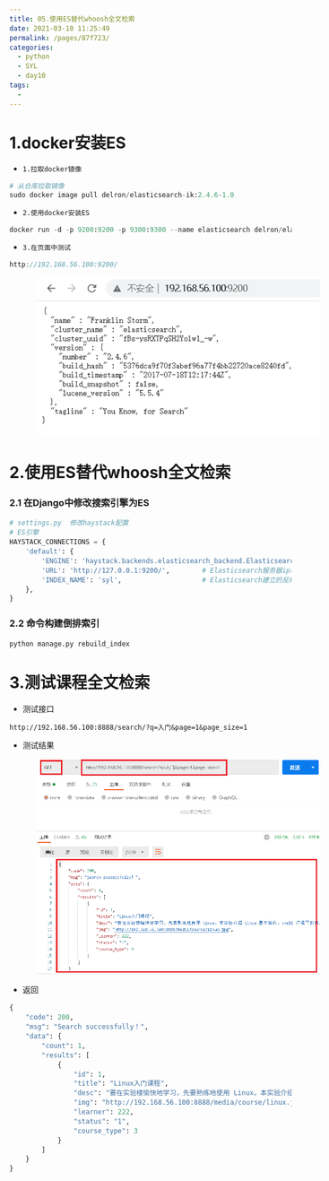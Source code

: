 ```yaml
---
title: 05.使用ES替代whoosh全文检索
date: 2021-03-10 11:25:49
permalink: /pages/87f723/
categories:
  - python
  - SYL
  - day10
tags:
  - 
---
```

# 1.docker安装ES

- `1.拉取docker镜像`

```python
# 从仓库拉取镜像
sudo docker image pull delron/elasticsearch-ik:2.4.6-1.0
```

- `2.使用docker安装ES`

```python
docker run -d -p 9200:9200 -p 9300:9300 --name elasticsearch delron/elasticsearch-ik:2.4.6-1.0
```

- `3.在页面中测试`

```javascript
http://192.168.56.100:9200/
```

<img src="./assets/image-20201110190156743.png" style="width: 600px; margin-left: 50px;"> </img>

# 2.使用ES替代whoosh全文检索

### 2.1 在Django中修改搜索引擎为ES

```python
# settings.py  修改haystack配置
# ES引擎
HAYSTACK_CONNECTIONS = {
    'default': {
        'ENGINE': 'haystack.backends.elasticsearch_backend.ElasticsearchSearchEngine',
        'URL': 'http://127.0.0.1:9200/',        # Elasticsearch服务器ip地址，端口号固定为9200
        'INDEX_NAME': 'syl',                    # Elasticsearch建立的反向索引库的名称
    },
}
```

### 2.2 命令构建倒排索引

```python
python manage.py rebuild_index
```

# 3.测试课程全文检索

- 测试接口

```
http://192.168.56.100:8888/search/?q=入门&page=1&page_size=1
```

- 测试结果

<img src="./assets/image-20201014230446423.png" style="width: 700px; margin-left: 50px;"> </img>

- 返回

```python
{
    "code": 200,
    "msg": "Search successfully！",
    "data": {
        "count": 1,
        "results": [
            {
                "id": 1,
                "title": "Linux入门课程",
                "desc": "要在实验楼愉快地学习，先要熟练地使用 Linux，本实验介绍 Linux 基本操作，shell 环境下的常用命令。",
                "img": "http://192.168.56.100:8888/media/course/linux.jpg",
                "learner": 222,
                "status": "1",
                "course_type": 3
            }
        ]
    }
}
```

